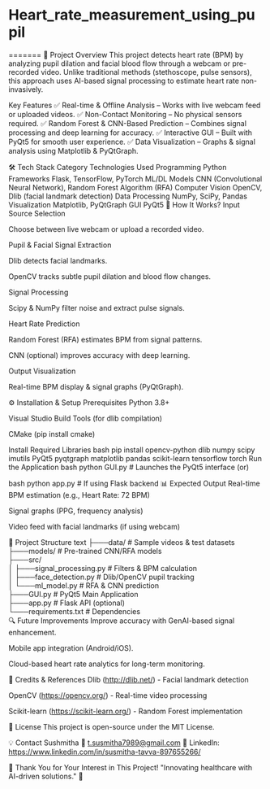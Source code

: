 # Heart_rate_measurement_using_pupil
=======
📌 Project Overview
This project detects heart rate (BPM) by analyzing pupil dilation and facial blood flow through a webcam or pre-recorded video. Unlike traditional methods (stethoscope, pulse sensors), this approach uses AI-based signal processing to estimate heart rate non-invasively.

Key Features
✅ Real-time & Offline Analysis – Works with live webcam feed or uploaded videos.
✅ Non-Contact Monitoring – No physical sensors required.
✅ Random Forest & CNN-Based Prediction – Combines signal processing and deep learning for accuracy.
✅ Interactive GUI – Built with PyQt5 for smooth user experience.
✅ Data Visualization – Graphs & signal analysis using Matplotlib & PyQtGraph.

🛠 Tech Stack
Category	Technologies Used
Programming	Python
Frameworks	Flask, TensorFlow, PyTorch
ML/DL Models	CNN (Convolutional Neural Network), Random Forest Algorithm (RFA)
Computer Vision	OpenCV, Dlib (facial landmark detection)
Data Processing	NumPy, SciPy, Pandas
Visualization	Matplotlib, PyQtGraph
GUI	PyQt5
🚀 How It Works?
Input Source Selection

Choose between live webcam or upload a recorded video.

Pupil & Facial Signal Extraction

Dlib detects facial landmarks.

OpenCV tracks subtle pupil dilation and blood flow changes.

Signal Processing

Scipy & NumPy filter noise and extract pulse signals.

Heart Rate Prediction

Random Forest (RFA) estimates BPM from signal patterns.

CNN (optional) improves accuracy with deep learning.

Output Visualization

Real-time BPM display & signal graphs (PyQtGraph).

⚙️ Installation & Setup
Prerequisites
Python 3.8+

Visual Studio Build Tools (for dlib compilation)

CMake (pip install cmake)

Install Required Libraries
bash
pip install opencv-python dlib numpy scipy imutils PyQt5 pyqtgraph matplotlib pandas scikit-learn tensorflow torch
Run the Application
bash
python GUI.py  # Launches the PyQt5 interface
(or)

bash
python app.py  # If using Flask backend
📊 Expected Output
Real-time BPM estimation (e.g., Heart Rate: 72 BPM)

Signal graphs (PPG, frequency analysis)

Video feed with facial landmarks (if using webcam)

📂 Project Structure
text
├───data/                # Sample videos & test datasets  
├───models/              # Pre-trained CNN/RFA models  
├───src/  
│   ├───signal_processing.py  # Filters & BPM calculation  
│   ├───face_detection.py     # Dlib/OpenCV pupil tracking  
│   └───ml_model.py           # RFA & CNN prediction  
├───GUI.py               # PyQt5 Main Application  
├───app.py               # Flask API (optional)  
└───requirements.txt     # Dependencies  
🔍 Future Improvements
Improve accuracy with GenAI-based signal enhancement.

Mobile app integration (Android/iOS).

Cloud-based heart rate analytics for long-term monitoring.

🙏 Credits & References
Dlib (http://dlib.net/) - Facial landmark detection

OpenCV (https://opencv.org/) - Real-time video processing

Scikit-learn (https://scikit-learn.org/) - Random Forest implementation

📜 License
This project is open-source under the MIT License.

💡 Contact
Sushmitha
📧 t.susmitha7989@gmail.com
🔗 LinkedIn: https://www.linkedin.com/in/susmitha-tavva-897655266/ 

🌟 Thank You for Your Interest in This Project!
"Innovating healthcare with AI-driven solutions." 🚀



